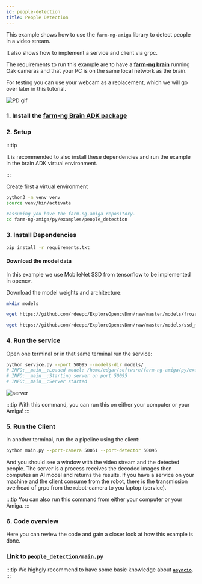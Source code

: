 ```yaml
---
id: people-detection
title: People Detection
---
```



This example shows how to use the `farm-ng-amiga` library to detect people in a video stream.

It also shows how to implement a service and client via grpc.

The requirements to run this example are to have a [**farm-ng brain**](/docs/brain/) running Oak cameras and that your PC is on the same local network as the brain.

For testing you can use your webcam as a replacement, which we will go over later in this tutorial.

![PD gif](https://user-images.githubusercontent.com/64480560/229892116-e99de4d2-577a-4c38-876f-4ba03429d52c.gif)

### 1. Install the [farm-ng Brain ADK package](/docs/brain/brain-install)

### 2. Setup
:::tip

It is recommended to also install these dependencies and run the example in the brain ADK virtual environment.

:::

Create first a virtual environment
```bash
python3 -m venv venv
source venv/bin/activate
```

```bash
#assuming you have the farm-ng-amiga repository.
cd farm-ng-amiga/py/examples/people_detection
```
### 3. Install Dependencies
```bash
pip install -r requirements.txt
```
#### Download the model data
In this example we use MobileNet SSD from tensorflow to be implemented in opencv.

Download the model weights and architecture:

```bash
mkdir models
```
```bash
wget https://github.com/rdeepc/ExploreOpencvDnn/raw/master/models/frozen_inference_graph.pb -O models/frozen_inference_graph.pb
```
```bash
wget https://github.com/rdeepc/ExploreOpencvDnn/raw/master/models/ssd_mobilenet_v2_coco_2018_03_29.pbtxt -O models/ssd_mobilenet_v2_coco_2018_03_29.pbtxt
```
### 4. Run the service
Open one terminal or in that same terminal run the service:

```bash
python service.py --port 50095 --models-dir models/
# INFO:__main__:Loaded model: /home/edgar/software/farm-ng-amiga/py/examples/people_detection/models
# INFO:__main__:Starting server on port 50095
# INFO:__main__:Server started
```
![server](https://user-images.githubusercontent.com/64480560/229893034-7302d479-692a-4907-98e1-87a31b60fc19.png)

:::tip
With this command, you can run this on either your computer or your Amiga!
:::

### 5. Run the Client

In another terminal, run the a pipeline using the client:
```bash
python main.py --port-camera 50051 --port-detector 50095
```
And you should see a window with the video stream and the detected people. The server is a process receives the decoded images then computes an AI model and returns the results. If you have a service on your machine and the client consume from the robot, there is the transmission overhead of grpc from the robot-camera to you laptop (service).

:::tip
You can also run this command from either your computer or your Amiga.
:::

### 6. Code overview

Here you can review the code and gain a closer look at how this example is done.
### [Link to `people_detection/main.py`](https://github.com/farm-ng/farm-ng-amiga/blob/main/py/examples/people_detection/main.py)


:::tip
We highgly recommend to have some basic knowledge about [**`asyncio`**](https://docs.python.org/3/library/asyncio.html).
:::
